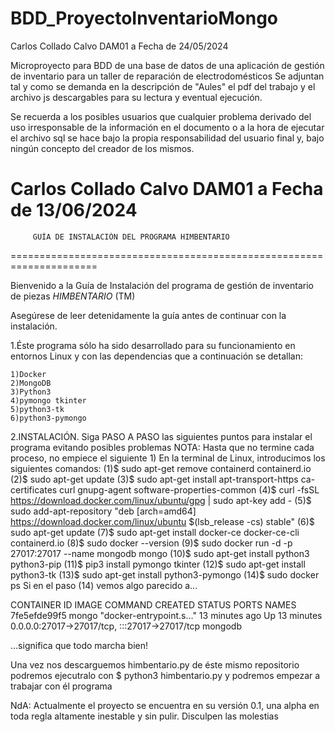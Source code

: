 # BDD_ProyectoInventarioMongo
Carlos Collado Calvo DAM01 a Fecha de 24/05/2024

Microproyecto para BDD de una base de datos de una aplicación de gestión de inventario para un taller de reparación de electrodomésticos Se adjuntan tal y como se demanda en la descripción de "Aules" el pdf del trabajo y el archivo js descargables para su lectura y eventual ejecución.

Se recuerda a los posibles usuarios que cualquier problema derivado del uso irresponsable de la información en el documento o a la hora de ejecutar el archivo sql se hace bajo la propia responsabilidad del usuario final y, bajo ningún concepto del creador de los mismos.

Carlos Collado Calvo DAM01 a Fecha de 13/06/2024
=====================================================================
	     GUÍA DE INSTALACIÓN DEL PROGRAMA HIMBENTARIO
=====================================================================

Bienvenido a la Guía de Instalación del programa de gestión de inventario 
de piezas *HIMBENTARIO* (TM)

Asegúrese de leer detenidamente la guía antes de continuar con la instalación.

1.Éste programa sólo ha sido desarrollado para su funcionamiento en entornos 
Linux y con las dependencias que a continuación se detallan:

	1)Docker
	2)MongoDB
	3)Python3
	4)pymongo tkinter
	5)python3-tk
	6)python3-pymongo

2.INSTALACIÓN. Siga PASO A PASO las siguientes puntos para instalar el programa
evitando posibles problemas NOTA: Hasta que no termine cada proceso, no empiece el siguiente
	1) En la terminal de Linux, introducimos los siguientes comandos:
		(1)$ sudo apt-get remove containerd containerd.io
		(2)$ sudo apt-get update
		(3)$ sudo apt-get install apt-transport-https ca-certificates curl gnupg-agent software-properties-common
		(4)$ curl -fsSL https://download.docker.com/linux/ubuntu/gpg | sudo apt-key add -
		(5)$ sudo add-apt-repository "deb [arch=amd64] https://download.docker.com/linux/ubuntu $(lsb_release -cs) stable"
		(6)$ sudo apt-get update
		(7)$ sudo apt-get install docker-ce docker-ce-cli containerd.io
		(8)$ sudo docker --version
		(9)$ sudo docker run -d -p 27017:27017 --name mongodb mongo
		(10)$ sudo apt-get install python3 python3-pip
		(11)$ pip3 install pymongo tkinter
		(12)$ sudo apt-get install python3-tk
		(13)$ sudo apt-get install python3-pymongo
		(14)$ sudo docker ps
Si en el paso (14)  vemos algo parecido a...

CONTAINER ID   IMAGE     COMMAND                  CREATED          STATUS          PORTS                                           NAMES
7fe5efde99f5   mongo     "docker-entrypoint.s…"   13 minutes ago   Up 13 minutes   0.0.0.0:27017->27017/tcp, :::27017->27017/tcp   mongodb

...significa que todo marcha bien!

Una vez nos descarguemos himbentario.py de éste mismo repositorio podremos ejecutralo con 
	$ python3 himbentario.py
y podremos empezar a trabajar con él programa

NdA: Actualmente el proyecto se encuentra en su versión 0.1, una alpha en toda regla
altamente inestable y sin pulir. Disculpen las molestias
